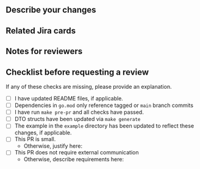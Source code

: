 ## Describe your changes

## Related Jira cards

## Notes for reviewers

## Checklist before requesting a review
If any of these checks are missing, please provide an explanation.

- [ ] I have updated README files, if applicable.
- [ ] Dependencies in `go.mod` only reference tagged or `main` branch commits
- [ ] I have run `make pre-pr` and all checks have passed.
- [ ] DTO structs have been updated via `make generate`
- [ ] The example in the `example` directory has been updated to reflect 
  these changes, if applicable.
- [ ] This PR is small. 
    - Otherwise, justify here:
- [ ] This PR does not require external communication
    - Otherwise, describe requirements here:
